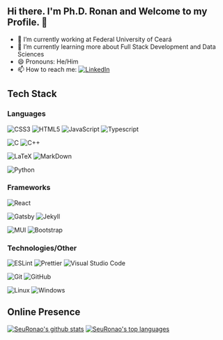 ## Hi there. I'm Ph.D. Ronan and Welcome to my Profile. 👋

- 🔭 I’m currently working at Federal University of Ceará
- 🌱 I’m currently learning more about Full Stack Development and Data Sciences
- 😄 Pronouns: He/Him
- 📫 How to reach me: [![LinkedIn](https://img.shields.io/badge/LinkedIn-0077B5?style=for-the-badge&logo=linkedin&logoColor=white)](www.linkedin.com/in/ronan-soares)

## Tech Stack

### Languages

![CSS3](https://img.shields.io/badge/CSS3-1572B6?style=for-the-badge&logo=css3&logoColor=white)
![HTML5](https://img.shields.io/badge/HTML5-E34F26?style=for-the-badge&logo=html5&logoColor=white)
![JavaScript](https://img.shields.io/badge/javascript-%23323330.svg?style=for-the-badge&logo=javascript&logoColor=%23F7DF1E)
![Typescript](https://img.shields.io/badge/TypeScript-007ACC?style=for-the-badge&logo=typescript&logoColor=white)

![C](https://img.shields.io/badge/C-00599C?style=for-the-badge&logo=c&logoColor=white)
![C++](https://img.shields.io/badge/C%2B%2B-00599C?style=for-the-badge&logo=c%2B%2B&logoColor=white)

![LaTeX](https://img.shields.io/badge/LaTeX-47A141?style=for-the-badge&logo=LaTeX&logoColor=white)
![MarkDown](https://img.shields.io/badge/Markdown-000000?style=for-the-badge&logo=markdown&logoColor=wh)

![Python](https://img.shields.io/badge/Python-FFD43B?style=for-the-badge&logo=python&logoColor=darkgreen)

### Frameworks

![React](https://img.shields.io/badge/React-20232A?style=for-the-badge&logo=react&logoColor=61DAFB)

![Gatsby](https://img.shields.io/badge/Gatsby-663399?style=for-the-badge&logo=gatsby&logoColor=white)
![Jekyll](https://img.shields.io/badge/Jekyll-CC0000?style=for-the-badge&logo=Jekyll&logoColor=white)

![MUI](https://img.shields.io/badge/MUI-%230081CB.svg?style=for-the-badge&logo=mui&logoColor=white)
![Bootstrap](https://img.shields.io/badge/bootstrap-%23563D7C.svg?style=for-the-badge&logo=bootstrap&logoColor=white)

### Technologies/Other

![ESLint](https://img.shields.io/badge/ESLint-4B3263?style=for-the-badge&logo=eslint&logoColor=white)
![Prettier](https://img.shields.io/badge/prettier-1A2C34?style=for-the-badge&logo=prettier&logoColor=F7BA3E)
![Visual Studio Code](https://img.shields.io/badge/Visual%20Studio%20Code-0078d7.svg?style=for-the-badge&logo=visual-studio-code&logoColor=white)

![Git](https://img.shields.io/badge/git-%23F05033.svg?style=for-the-badge&logo=git&logoColor=white)
![GitHub](https://img.shields.io/badge/github-%23121011.svg?style=for-the-badge&logo=github&logoColor=white)

![Linux](https://img.shields.io/badge/Linux-FCC624?style=for-the-badge&logo=linux&logoColor=black)
![Windows](https://img.shields.io/badge/Windows-0078D6?style=for-the-badge&logo=windows&logoColor=white)

## Online Presence

[![SeuRonao's github stats](https://github-readme-stats.vercel.app/api?username=SeuRonao&theme=blue-green)](https://github.com/anuraghazra/github-readme-stats)
[![SeuRonao's top languages](https://github-readme-stats.vercel.app/api/top-langs/?username=SeuRonao&theme=blue-green)](https://github.com/anuraghazra/github-readme-stats)
